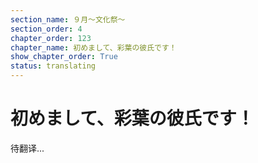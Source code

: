 ```yaml
---
section_name: ９月～文化祭～
section_order: 4
chapter_order: 123
chapter_name: 初めまして、彩葉の彼氏です！
show_chapter_order: True
status: translating
---
```


# 初めまして、彩葉の彼氏です！
待翻译...
